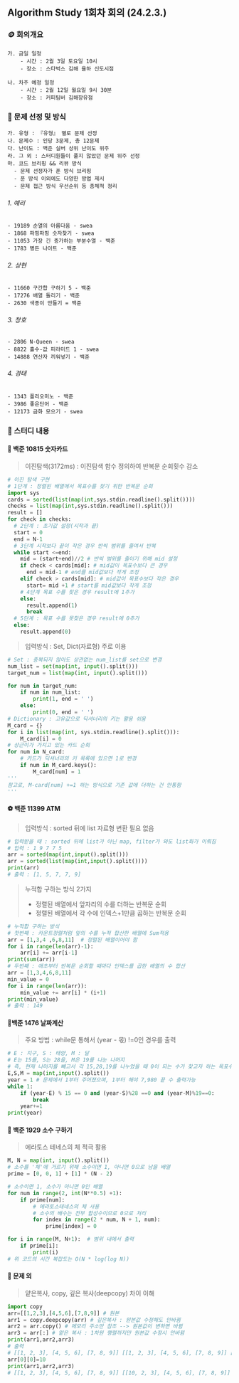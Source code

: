 ## Algorithm Study 1회차 회의 (24.2.3.)

### 🪙 회의개요
    가. 금일 일정 
        - 시간 : 2월 3일 토요일 10시
        - 장소 : 스타벅스 김해 율하 신도시점

    나. 차주 예정 일정
        - 시간 : 2월 12일 월요일 9시 30분
        - 장소 : 커피팀버 김해장유점 

### 🎵 문제 선정 및 방식 
    가. 유형 : 『유형』 별로 문제 선정 
    나. 문제수 : 인당 3문제, 총 12문제
    다. 난이도 : 백준 실버 상위 난이도 위주
    라. 그 외 : 스터디원들이 풀지 않았던 문제 위주 선정
    마. 코드 브리핑 && 리뷰 방식
      - 문제 선정자가 푼 방식 브리핑
      - 푼 방식 이외에도 다양한 방법 제시
      - 문제 접근 방식 우선순위 등 총체적 정리
###### 1. 예리 
    - 19189 순열의 아름다움 - swea
    - 1868 파핑파핑 숫자찾기 - swea
    - 11053 가장 긴 증가하는 부분수열 - 백준 
    - 1783 병든 나이트 - 백준
###### 2. 상현
    - 11660 구간합 구하기 5 - 백준
    - 17276 배열 돌리기 - 백준
    - 2630 색종이 만들기 = 백준
###### 3. 창호
    - 2806 N-Queen - swea
    - 8822 홀수-값 피라미드 1 - swea
    - 14888 연산자 끼워넣기 - 백준
###### 4. 경태
    - 1343 폴리오미노 - 백준
    - 3986 좋은단어 - 백준
    - 12173 금화 모으기 - swea
      
### 🏅 스터디 내용 
#### 🎈 백준 10815 숫자카드
> 이진탐색(3172ms) : 이진탐색 함수 정의하여 반복문 순회횟수 감소
```python
# 이진 탐색 구현
# 1단계 : 정렬된 배열에서 목표수를 찾기 위한 반복문 순회
import sys
cards = sorted(list(map(int,sys.stdin.readline().split())))
checks = list(map(int,sys.stdin.readline().split()))
result = []
for check in checks:
  # 2단계 : 초기값 설정(시작과 끝)
  start = 0 
  end = N-1 
  # 3단계 시작보다 끝이 작은 경우 반씩 범위를 줄여서 반복
  while start <=end:
    mid = (start+end)//2 # 반씩 범위를 줄이기 위해 mid 설정 
    if check < cards[mid]: # mid값이 목표수보다 큰 경우
      end = mid-1 # end를 mid값보다 작게 조정 
    elif check > cards[mid]: # mid값이 목표수보다 작은 경우 
      start= mid +1 # start를 mid값보다 작게 조정 
    # 4단계 목표 수를 찾은 경우 result에 1추가
    else:
      result.append(1) 
      break
  # 5단계 : 목표 수를 못찾은 경우 result에 0추가
  else:
    result.append(0)
```
> 입력방식 : Set, Dict(자료형) 주로 이용
```python
# Set : 중복되지 않아도 상관없는 num_list를 set으로 변경
num_list = set(map(int, input().split()))
target_num = list(map(int, input().split()))

for num in target_num:
    if num in num_list:
        print(1, end = ' ')
    else:
        print(0, end = ' ')
# Dictionary : 고유값으로 딕셔너리의 키는 활용 쉬움 
M_card = {}
for i in list(map(int, sys.stdin.readline().split())):
    M_card[i] = 0
# 상근이가 가지고 있는 카드 순회
for num in N_card:
    # 카드가 딕셔너리의 키 목록에 있으면 1로 변경
    if num in M_card.keys():
        M_card[num] = 1
'''
참고로, M-card[num] +=1 하는 방식으로 기존 값에 더하는 건 안통함
'''
```
    

#### ⚽ 백준 11399 ATM
> 입력방식 : sorted 뒤에 list 자료형 변환 필요 없음
       
```python
# 입력받을 때 : sorted 뒤에 list가 아닌 map, filter가 와도 list화가 이뤄짐
# 입력 : 1 9 7 7 5
arr = sorted(map(int,input().split()))
arr = sorted(list(map(int,input().split())))
print(arr)
# 출력 : [1, 5, 7, 7, 9]
```
> 누적합 구하는 방식 2가지
> - 정렬된 배열에서 앞자리의 수를 더하는 반복문 순회
> - 정렬된 배열에서 각 수에 인덱스+1만큼 곱하는 반복문 순회

```python
# 누적합 구하는 방식
# 첫번째 : 카운트정렬처럼 앞의 수를 누적 합산한 배열에 Sum적용
arr = [1,3,4 ,6,8,11]  # 정렬된 배열이어야 함
for i in range(len(arr)-1):
    arr[i] += arr[i-1]
print(sum(arr))
# 두번째 : 애초부터 반복문 순회할 때마다 인덱스를 곱한 배열의 수 합산
arr = [1,3,4,6,8,11]
min_value = 0
for i in range(len(arr)):
    min_value += arr[i] * (i+1)   
print(min_value)
# 출력 : 149
```    

#### 🎄백준 1476 날짜계산
> 주요 방법 : while문 통해서 (year - 몫) !=0인 경우를 출력
```python 
# E : 지구, S : 태양, M : 달
# E는 15를, S는 28을, M은 19를 나눈 나머지
# 즉, 현재 나머지를 빼고서 각 15,28,19를 나누었을 때 0이 되는 수가 찾고자 하는 목표수
E,S,M = map(int,input().split())
year = 1 # 문제에서 1부터 주어졌으며, 1부터 해야 7,980 끝 수 출력가능
while 1: 
    if (year-E) % 15 == 0 and (year-S)%28 ==0 and (year-M)%19==0:
        break
    year+=1
print(year)
```
#### 🎀 백준 1929 소수 구하기
> 에라토스 테네스의 체 적극 활용
```python
M, N = map(int, input().split())
# 소수를 '체'에 거르기 위해 소수이면 1, 아니면 0으로 남을 배열 
prime = [0, 0, 1] + [1] * (N - 2)

# 소수이면 1, 소수가 아니면 0인 배열
for num in range(2, int(N**0.5) +1):
    if prime[num]:
        # 에라토스테네스의 체 사용
        # 소수의 배수는 전부 합성수이므로 0으로 처리
        for index in range(2 * num, N + 1, num):
            prime[index] = 0

for i in range(M, N+1):  # 범위 내에서 출력
    if prime[i]:
        print(i)
# 위 코드의 시간 복잡도는 O(N * log(log N))
```
#### 🥋 문제 외
> 얕은복사, copy, 깊은 복사(deepcopy) 차이 이해 
```python    
import copy
arr=[[1,2,3],[4,5,6],[7,8,9]] # 원본
arr1 = copy.deepcopy(arr) # 깊은복사 : 원본값 수정해도 안바뀜 
arr2 = arr.copy() # 메모리 주소만 참조 --> 원본값이 변하면 바뀜
arr3 = arr[:] # 얕은 복사 : 1차원 행렬까지만 원본값 수정시 안바뀜
print(arr1,arr2,arr3)
# 출력
# [[1, 2, 3], [4, 5, 6], [7, 8, 9]] [[1, 2, 3], [4, 5, 6], [7, 8, 9]] [[1, 2, 3], [4, 5, 6], [7, 8, 9]]
arr[0][0]=10
print(arr1,arr2,arr3)
# [[1, 2, 3], [4, 5, 6], [7, 8, 9]] [[10, 2, 3], [4, 5, 6], [7, 8, 9]] [[10, 2, 3], [4, 5, 6], [7, 8, 9]]
```
